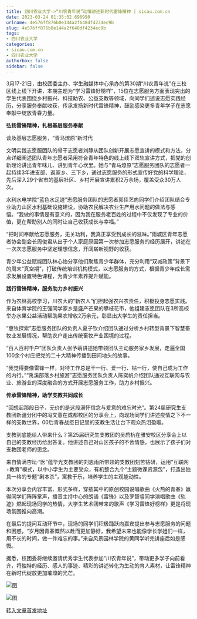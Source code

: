 ```yaml
---
title: 四川农业大学->“川农青年说”动情讲述新时代雷锋精神 | sicau.com.cn
date: 2023-03-24 01:35:02.690990
urlname: 4e576ff876b0e144a2f648df4234ec9b
slug: 4e576ff876b0e144a2f648df4234ec9b
tags: 
- 四川农业大学
categories:
- sicau.com.cn
- 四川农业大学
authorbox: false
sidebar: false
---
```

3月17-21日，由校团委主办、学生融媒体中心承办的第30期“川农青年说”在三校区线上线下开讲，本期主题为“学习雷锋好榜样”，15位在志愿服务方面表现突出的学生代表围绕乡村振兴、科技助农、公益支教等领域，向同学们述说志愿实践经历，分享服务奉献收获，传承发扬新时代雷锋精神，鼓励感染更多青年学子在志愿奉献中绽放青春力量。

**弘扬雷锋精神，扎根基层服务奉献**

谈及基层志愿服务，“青马燎原”新时代
<!--more-->
文明实践志愿服团队的骨干志愿者刘静从团队创新开展志愿宣讲的模式和方法，分点详细阐述团队青年志愿者采用符合青年特色的线上线下双轨宣讲方式，把党的创新理论讲出青年味儿、讲到青年心坎里。她与“青马燎原”志愿服务团队的志愿者一起持续3年进支部、返家乡、三下乡，通过志愿服务的形式宣传好党的科学理论，先后深入29个省市的基层社区、乡村开展宣讲累积2万余场，覆盖受众30万人次。

水利水电学院“蓝色水足迹”志愿服务团队的志愿者郭佳艺向同学们介绍团队结合专业助力山区水利基础设施建设，协助农民解决农业生产用水问题的做法与感悟。“我做的事情是有意义的，因为我在服务老百姓的过程中不仅发现了专业的价值，更在帮助别人的同时让自己收获成长与幸福。”

“把时间奉献给志愿服务，无关功利，我真正享受到成长的滋味。”雨城区青年志愿者协会副会长周俊君从出于个人家庭原因第一次参加志愿服务的经历展开，讲述在一次次志愿服务中坚定理想信念，开阔崭新视野的收获。

青少年公益赋能团队林心怡分享他们聚焦青少年群体，充分利用“双减政策”背景下的周末“真空期”，打破传统培训机构模式，以志愿服务的方式，根据青少年成长需求发展设置特色课程，为青少年素养提升赋能。

**践行雷锋精神，服务助力乡村振兴**

作为农林高校学习，川农大的“新农人”们担起强农兴农责任，积极投身志愿实践。来自体育学院的王强同学家乡是盛产芒果的攀枝花市，他组建志愿团队在3所高校举办水果公益活动帮助果农增收2万余元，彰显出大学生的责任担当。

“惠牧探索”志愿服务团队的负责人夏子钦介绍团队通过分析乡村转型背景下智慧畜牧业发展情况，帮助农户走出传统畜牧产业困境的过程。

“百人百村千户”团队负责人张予萌讲述她带领团队主动服务家乡发展，走遍全国100余个村庄把党的二十大精神传播到田间地头的故事。

“我觉得要像雷锋一样，对待工作总是干一行、爱一行、钻一行，使自己成为工作的内行。”“禹溪部落乡村旅游”志愿服务团队负责人陈奕帆介绍团队通过互联网与农业、旅游业的深度融合的方式开展志愿服务工作，助力乡村振兴。

**传承雷锋精神，助学支教共同成长**

“回想起那段日子，无价的是这段满怀信念与爱意的难忘时光”。第24届研究生支教团新疆分团中的冯文薏在成都校区的分享会上，向现场同学们讲述疫情之下不一样的支教世界，00后青春战疫日记里的支教生活让台下观众热泪盈眶。

支教到底能给人带来什么？第25届研究生支教团的吴启杭在雅安校区分享会上以自己的支教经历给出答复。他讲述自己对山区孩子的不舍情感，也展示了孩子们对支教团老师的思念。

来自情满杏坛·“医”蕴华光支教团的刘恩雨所带领的支教团刻苦钻研，运用“互联网+教育”模式，以中小学生为主要受众，有机整合九个“主题微课资源包”，打造出独具一格的专题“剧本杀”，寓教于乐，培养学生的主观能动性。

本次分享会内容丰富、形式多样，穿插其中的原创校园说唱歌曲《火热的青春》赢得同学们阵阵掌声，播音主持中心的朗诵《雷锋》以及罗智睿同学演唱歌曲《轨迹》燃起现场同学的热情，大学生艺术团带来的歌声《学习雷锋好榜样》更是将现场氛围推向高潮。

在最后的提问互动环节中，现场的同学们积极踊跃向嘉宾提出参与志愿服务的问题和困惑，“岁月因青春慨然以赴而更加静好，我希望未来也能像学长学姐们一样，用不长的时间，做一件难忘的事。”来自风景园林学院的黄同学听完讲座后如是感慨。

据悉，校团委将继续邀请优秀学生代表参加“川农青年说”，带动更多学子向前看齐，将独特的经历、感人的事迹、精彩的讲述转化为生动的育人素材，让雷锋精神在新时代绽放更加璀璨的光芒。

![图](https://news.sicau.edu.cn/__local/A/5D/FE/7DEDA9181E8F8FCF4235F71700E_1F45F0C1_1B3684.png)

![图](https://news.sicau.edu.cn/__local/7/4B/F6/3C86D33C15AA9FBF3EE45A62892_3E4F1A6B_1D07BF.png)

[转入文章首发地址](https://news.sicau.edu.cn/info/1078/71487.htm)